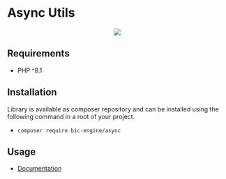 # Async Utils

<p align="center">
    <a href="https://github.com/BicEngine/Async/actions"><img src="https://github.com/BicEngine/Async/workflows/build/badge.svg"></a>
</p>

## Requirements

- PHP ^8.1

## Installation

Library is available as composer repository and can be installed using the 
following command in a root of your project.

- `composer require bic-engine/async`

## Usage

- [Documentation](https://bic-engine.nesk.me)
